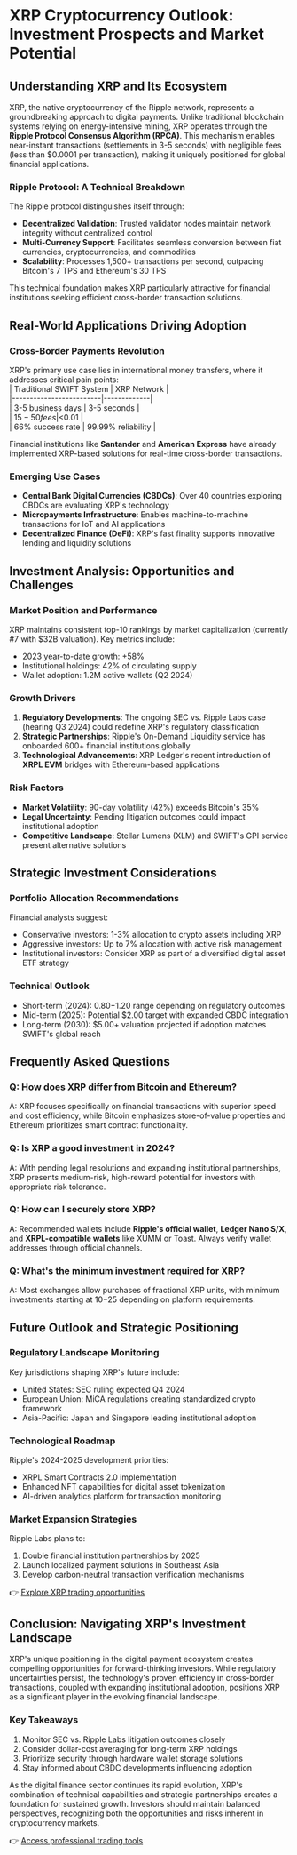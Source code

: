 # XRP Cryptocurrency Outlook: Investment Prospects and Market Potential  

## Understanding XRP and Its Ecosystem  

XRP, the native cryptocurrency of the Ripple network, represents a groundbreaking approach to digital payments. Unlike traditional blockchain systems relying on energy-intensive mining, XRP operates through the **Ripple Protocol Consensus Algorithm (RPCA)**. This mechanism enables near-instant transactions (settlements in 3-5 seconds) with negligible fees (less than $0.0001 per transaction), making it uniquely positioned for global financial applications.  

### Ripple Protocol: A Technical Breakdown  
The Ripple protocol distinguishes itself through:  
- **Decentralized Validation**: Trusted validator nodes maintain network integrity without centralized control  
- **Multi-Currency Support**: Facilitates seamless conversion between fiat currencies, cryptocurrencies, and commodities  
- **Scalability**: Processes 1,500+ transactions per second, outpacing Bitcoin's 7 TPS and Ethereum's 30 TPS  

This technical foundation makes XRP particularly attractive for financial institutions seeking efficient cross-border transaction solutions.  

## Real-World Applications Driving Adoption  

### Cross-Border Payments Revolution  
XRP's primary use case lies in international money transfers, where it addresses critical pain points:  
| Traditional SWIFT System | XRP Network |  
|-------------------------|-------------|  
| 3-5 business days       | 3-5 seconds |  
| $15-50 fees             | <$0.01       |  
| 66% success rate        | 99.99% reliability |  

Financial institutions like **Santander** and **American Express** have already implemented XRP-based solutions for real-time cross-border transactions.  

### Emerging Use Cases  
- **Central Bank Digital Currencies (CBDCs)**: Over 40 countries exploring CBDCs are evaluating XRP's technology  
- **Micropayments Infrastructure**: Enables machine-to-machine transactions for IoT and AI applications  
- **Decentralized Finance (DeFi)**: XRP's fast finality supports innovative lending and liquidity solutions  

## Investment Analysis: Opportunities and Challenges  

### Market Position and Performance  
XRP maintains consistent top-10 rankings by market capitalization (currently #7 with $32B valuation). Key metrics include:  
- 2023 year-to-date growth: +58%  
- Institutional holdings: 42% of circulating supply  
- Wallet adoption: 1.2M active wallets (Q2 2024)  

### Growth Drivers  
1. **Regulatory Developments**: The ongoing SEC vs. Ripple Labs case (hearing Q3 2024) could redefine XRP's regulatory classification  
2. **Strategic Partnerships**: Ripple's On-Demand Liquidity service has onboarded 600+ financial institutions globally  
3. **Technological Advancements**: XRP Ledger's recent introduction of **XRPL EVM** bridges with Ethereum-based applications  

### Risk Factors  
- **Market Volatility**: 90-day volatility (42%) exceeds Bitcoin's 35%  
- **Legal Uncertainty**: Pending litigation outcomes could impact institutional adoption  
- **Competitive Landscape**: Stellar Lumens (XLM) and SWIFT's GPI service present alternative solutions  

## Strategic Investment Considerations  

### Portfolio Allocation Recommendations  
Financial analysts suggest:  
- Conservative investors: 1-3% allocation to crypto assets including XRP  
- Aggressive investors: Up to 7% allocation with active risk management  
- Institutional investors: Consider XRP as part of a diversified digital asset ETF strategy  

### Technical Outlook  
- Short-term (2024): $0.80-$1.20 range depending on regulatory outcomes  
- Mid-term (2025): Potential $2.00 target with expanded CBDC integration  
- Long-term (2030): $5.00+ valuation projected if adoption matches SWIFT's global reach  

## Frequently Asked Questions  

### Q: How does XRP differ from Bitcoin and Ethereum?  
A: XRP focuses specifically on financial transactions with superior speed and cost efficiency, while Bitcoin emphasizes store-of-value properties and Ethereum prioritizes smart contract functionality.  

### Q: Is XRP a good investment in 2024?  
A: With pending legal resolutions and expanding institutional partnerships, XRP presents medium-risk, high-reward potential for investors with appropriate risk tolerance.  

### Q: How can I securely store XRP?  
A: Recommended wallets include **Ripple's official wallet**, **Ledger Nano S/X**, and **XRPL-compatible wallets** like XUMM or Toast. Always verify wallet addresses through official channels.  

### Q: What's the minimum investment required for XRP?  
A: Most exchanges allow purchases of fractional XRP units, with minimum investments starting at $10-$25 depending on platform requirements.  

## Future Outlook and Strategic Positioning  

### Regulatory Landscape Monitoring  
Key jurisdictions shaping XRP's future include:  
- United States: SEC ruling expected Q4 2024  
- European Union: MiCA regulations creating standardized crypto framework  
- Asia-Pacific: Japan and Singapore leading institutional adoption  

### Technological Roadmap  
Ripple's 2024-2025 development priorities:  
- XRPL Smart Contracts 2.0 implementation  
- Enhanced NFT capabilities for digital asset tokenization  
- AI-driven analytics platform for transaction monitoring  

### Market Expansion Strategies  
Ripple Labs plans to:  
1. Double financial institution partnerships by 2025  
2. Launch localized payment solutions in Southeast Asia  
3. Develop carbon-neutral transaction verification mechanisms  

👉 [Explore XRP trading opportunities](https://bit.ly/okx-bonus)  

## Conclusion: Navigating XRP's Investment Landscape  

XRP's unique positioning in the digital payment ecosystem creates compelling opportunities for forward-thinking investors. While regulatory uncertainties persist, the technology's proven efficiency in cross-border transactions, coupled with expanding institutional adoption, positions XRP as a significant player in the evolving financial landscape.  

### Key Takeaways  
1. Monitor SEC vs. Ripple Labs litigation outcomes closely  
2. Consider dollar-cost averaging for long-term XRP holdings  
3. Prioritize security through hardware wallet storage solutions  
4. Stay informed about CBDC developments influencing adoption  

As the digital finance sector continues its rapid evolution, XRP's combination of technical capabilities and strategic partnerships creates a foundation for sustained growth. Investors should maintain balanced perspectives, recognizing both the opportunities and risks inherent in cryptocurrency markets.  

👉 [Access professional trading tools](https://bit.ly/okx-bonus)